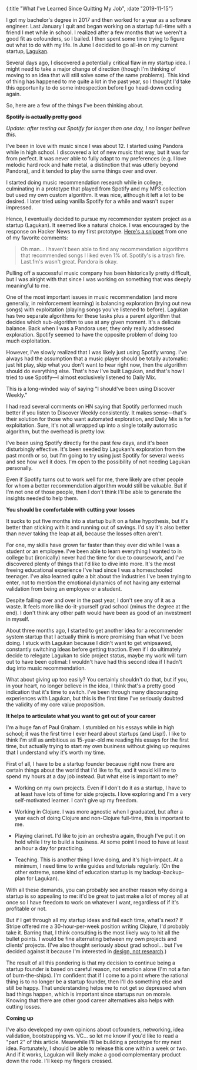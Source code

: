 {:title "What I've Learned Since Quitting My Job", :date "2019-11-15"}

I got my bachelor's degree in 2017 and then worked for a year as a software
engineer. Last January I quit and began working on a startup full-time with a
friend I met while in school. I realized after a few months that we weren't a
good fit as cofounders, so I bailed. I then spent some time trying to
figure out what to do with my life. In June I decided to go all-in on my
current startup, [Lagukan](https://lagukan.com).

Several days ago, I discovered a potentially critical flaw in my startup idea. I
might need to take a major change of direction (though I'm thinking of moving to
an idea that will still solve some of the same problems). This kind of thing has
happened to me quite a lot in the past year, so I thought I'd take this
opportunity to do some introspection before I go head-down coding again.

So, here are a few of the things I've been thinking about.

<strike>**Spotify is actually pretty good**</strike>

*Update: after testing out Spotify for longer than one day, I no longer believe this.*

I've been in love with music since I was about 12. I started using Pandora while
in high school. I discovered a lot of new music that way, but it was far from
perfect. It was never able to fully adapt to my preferences (e.g. I love melodic
hard rock and hate metal, a distinction that was utterly beyond Pandora), and it
tended to play the same things over and over.

I started doing music recommendation research while in college, culminating in a
prototype that played from Spotify and my MP3 collection but used my own custom
algorithm. It was nice, although it left a lot to be desired. I later tried using
vanilla Spotify for a while and wasn't super impressed.

Hence, I eventually decided to pursue my recommender system project as a startup
(Lagukan). It seemed like a natural choice. I was encouraged by the response on
Hacker News to my first prototype. [Here's a
snippet](https://news.ycombinator.com/item?id=20585143) from one of my favorite
comments:

> Oh man... I haven't been able to find any recommendation algorithms that
> recommended songs I liked even 1% of. Spotify's is a trash fire. Last.fm's
> wasn't great. Pandora is okay.

Pulling off a successful music company has been historically pretty difficult,
but I was alright with that since I was working on something that was deeply
meaningful to me.

One of the most important issues in music recommendation (and more generally, in
reinforcement learning) is balancing exploration (trying out new songs) with
exploitation (playing songs you've listened to before). Lagukan has two
separate algorithms for these tasks plus a parent algorithm that decides which
sub-algorithm to use at any given moment. It's a delicate balance.
Back when I was a Pandora user, they only really addressed exploration. Spotify
seemed to have the opposite problem of doing too much exploitation.

However, I've slowly realized that I was likely just using Spotify wrong.
I've always had the assumption that a music player should be totally automatic:
just hit play, skip what you don't want to hear right now, then the algorithm
should do everything else. That's how I've built Lagukan, and that's how I tried
to use Spotify&mdash;I almost exclusively listened to Daily Mix.

This is a long-winded way of saying "I should've been using Discover Weekly."

I had read several comments on HN saying that Spotify performed much better if
you listen to Discover Weekly consistently. It makes sense&mdash;that's their
solution for those who want automated exploration, and Daily Mix is for
exploitation. Sure, it's not all wrapped up into a single totally automatic
algorithm, but the overhead is pretty low.

I've been using Spotify directly for the past few days, and it's been
disturbingly effective. It's been seeded by Lagukan's exploration from the past
month or so, but I'm going to try using just Spotify for several weeks and see
how well it does. I'm open to the possibility of not needing Lagukan personally.

Even if Spotify turns out to work well for me, there likely are other
people for whom a better recommendation algorithm would still be valuable. But
if I'm not one of those people, then I don't think I'll be able
to generate the insights needed to help them.

**You should be comfortable with cutting your losses**

It sucks to put five months into a startup built on a false hypothesis, but it's
better than sticking with it and running out of savings. I'd say it's also
better than never taking the leap at all, because the losses often aren't.

For one, my skills have grown far faster than they ever did while I was a
student or an employee. I've been able to learn everything I wanted to in
college but (ironically) never had the time for due to coursework, and I've
discovered plenty of things that I'd like to dive into more. It's the most
freeing educational experience I've had since I was a homeschooled teenager.
I've also learned quite a bit about the industries I've been trying to enter,
not to mention the emotional dynamics of not having any external validation from
being an employee or a student.

Despite failing over and over in the past year, I don't see any of it as a
waste. It feels more like do-it-yourself grad school (minus the degree at the
end). I don't think any other path would have been as good of an investment in
myself.

About three months ago, I started to get another idea
for a recommender system startup that I actually think is more promising than
what I've been doing. I stuck with Lagukan because I didn't want to get
whipsawed, constantly switching ideas before getting traction. Even if I do
ultimately decide to relegate Lagukan to side project status, maybe my work will
turn out to have been optimal: I wouldn't have had this second idea if I hadn't
dug into music recommendation.

What about giving up too easily? You certainly shouldn't do that, but if you,
in your heart, no longer believe in the idea, I think that's a pretty good
indication that it's time to switch. I've been through many discouraging
experiences with Lagukan, but this is the first time I've seriously doubted
the validity of my core value proposition.

**It helps to articulate what you want to get out of your career**

I'm a huge fan of Paul Graham. I stumbled on his essays while in high school; it
was the first time I ever heard about startups (and Lisp!). I like to think I'm
still as ambitious as 15-year-old me reading his essays for the first time, but
actually trying to start my own business without giving up requires that I
understand why it's worth my time.

First of all, I have to be a startup founder because right now there are certain
things about the world that I'd like to fix, and it would kill me to spend my
hours at a day job instead. But what else is important to me?

 - Working on my own projects. Even if I don't do it as a startup, I have to at
   least have lots of time for side projects. I love exploring and I'm a very
   self-motivated learner. I can't give up my freedom.

 - Working in Clojure. I was more agnostic when I graduated, but after
   a year each of doing Clojure and non-Clojure full-time, this is
   important to me.

 - Playing clarinet. I'd like to join an orchestra again, though I've put it on
   hold while I try to build a business. At some point I need to
   have at least an hour a day for practicing.

 - Teaching. This is another thing I love doing, and it's high-impact. At a
   minimum, I need time to write guides and tutorials regularly. (On the other
   extreme, some kind of education startup is my backup-backup-plan for
   Lagukan).

With all these demands, you can probably see another reason why doing a
startup is so appealing to me: it'd be great to just make a lot of money all at
once so I have freedom to work on whatever I want, regardless of if it's
profitable or not.

But if I get through all my startup ideas and fail each time, what's next? If
Stripe offered me a 30-hour-per-week position writing Clojure, I'd probably take
it. Barring that, I think consulting is the most likely way to hit all
the bullet points. I would be fine alternating between my own projects and
clients' projects. (I've also thought seriously about grad school... but I've
decided against it because I'm interested in [design, not
research](http://www.paulgraham.com/desres.html).)

The result of all this pondering is that my decision to continue being a startup
founder is based on careful reason, not emotion alone (I'm not a fan of
burn-the-ships). I'm confident that if I come to a point where the rational
thing is to no longer be a startup founder, then I'll do something else and
still be happy. That understanding helps me to not get so depressed when bad
things happen, which is important since startups run on morale. Knowing that
there are other good career alternatives also helps with cutting losses.

**Coming up**

I've also developed my own opinions about cofounders, networking, idea
validation, bootstrapping vs. VC... so let me know if you'd like to read a "part
2" of this article. Meanwhile I'll be building a prototype for my next idea.
Fortunately, I should be able to release this one within a week or two. And if
it works, Lagukan will likely make a good complementary product down the rode.
I'll keep my fingers crossed.
